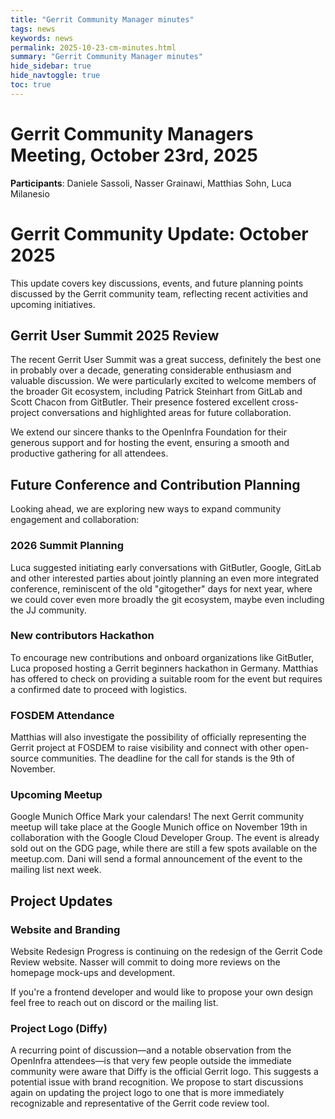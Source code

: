 ```yaml
---
title: "Gerrit Community Manager minutes"
tags: news
keywords: news
permalink: 2025-10-23-cm-minutes.html
summary: "Gerrit Community Manager minutes"
hide_sidebar: true
hide_navtoggle: true
toc: true
---
```


# Gerrit Community Managers Meeting, October 23rd, 2025

**Participants**: Daniele Sassoli, Nasser Grainawi, Matthias Sohn, Luca Milanesio

# Gerrit Community Update: October 2025
This update covers key discussions, events, and future planning points discussed
by the Gerrit community team, reflecting recent activities and upcoming
initiatives.

## Gerrit User Summit 2025 Review
The recent Gerrit User Summit was a great success, definitely the best one in
probably over a decade, generating considerable enthusiasm and valuable discussion. We were
particularly excited to welcome members of the broader Git ecosystem, including
Patrick Steinhart from GitLab and Scott Chacon from GitButler. Their presence
fostered excellent cross-project conversations and highlighted areas for future
collaboration.

We extend our sincere thanks to the OpenInfra Foundation for their generous
support and for hosting the event, ensuring a smooth and productive gathering
for all attendees.

## Future Conference and Contribution Planning
Looking ahead, we are exploring new ways to expand community engagement and collaboration:

### 2026 Summit Planning
Luca suggested initiating early conversations with
GitButler, Google, GitLab and other interested parties about jointly planning an
even more integrated conference, reminiscent of the old "gitogether" days for
next year, where we could cover even more broadly the git ecosystem, maybe even
including the JJ community.

### New contributors Hackathon
To encourage new contributions and onboard organizations like GitButler, Luca
proposed hosting a Gerrit beginners hackathon in Germany. Matthias has offered
to check on providing a suitable room for the event but requires a confirmed
date to proceed with logistics.

### FOSDEM Attendance
Matthias will also investigate the possibility of officially representing the
Gerrit project at FOSDEM to raise visibility and connect with other open-source
communities. The deadline for the call for stands is the 9th of November.

### Upcoming Meetup
Google Munich Office
Mark your calendars! The next Gerrit community meetup will take place at the
Google Munich office on November 19th in collaboration with the Google Cloud
Developer Group. The event is already sold out on the GDG page, while there are
still a few spots available on the meetup.com. Dani will send a formal
announcement of the event to the mailing list next week.

## Project Updates

### Website and Branding
Website Redesign
Progress is continuing on the redesign of the Gerrit Code Review website. Nasser
will commit to doing more reviews on the homepage mock-ups and development.

If you're a frontend developer and would like to propose your own design feel
free to reach out on discord or the mailing list.

### Project Logo (Diffy)
A recurring point of discussion—and a notable observation from the OpenInfra
attendees—is that very few people outside the immediate community were aware
that Diffy is the official Gerrit logo. This suggests a potential issue with
brand recognition. We propose to start discussions again on updating the project
logo to one that is more immediately recognizable and representative of the
Gerrit code review tool.